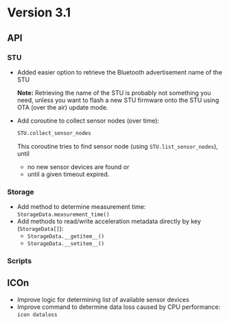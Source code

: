 # Version 3.1

## API

### STU

- Added easier option to retrieve the Bluetooth advertisement name of the STU

  **Note:** Retrieving the name of the STU is probably not something you need, unless you want to flash a new STU firmware onto the STU using OTA (over the air) update mode.

- Add coroutine to collect sensor nodes (over time):

  ```py
  STU.collect_sensor_nodes
  ```

  This coroutine tries to find sensor node (using `STU.list_sensor_nodes`), until
  - no new sensor devices are found or
  - until a given timeout expired.

### Storage

- Add method to determine measurement time: `StorageData.measurement_time()`
- Add methods to read/write acceleration metadata directly by key (`StorageData[]`):
  - `StorageData.__getitem__()`
  - `StorageData.__setitem__()`

### Scripts

## ICOn

- Improve logic for determining list of available sensor devices
- Improve command to determine data loss caused by CPU performance: `icon dataloss`
